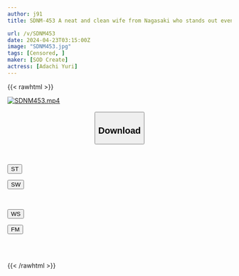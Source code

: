 ```yaml
---
author: j91
title: SDNM-453 A neat and clean wife from Nagasaki who stands out even in the hustle and bustle of the city Yuri Adachi 32 years old Chapter 2 Time limit is 19.00 - To enjoy the pleasure of immorality until the allowed time, she takes a day trip to Tokyo and continues to be made to cum 8 hours [Nuku with overwhelming 4K video! ]

url: /v/SDNM453
date: 2024-04-23T03:15:00Z
image: "SDNM453.jpg"
tags: [Censored, ]
maker: [SOD Create]
actress: [Adachi Yuri]
---
```



{{< rawhtml >}}

<div class="video" data-videoid="vWP4WlO4doUJ6M">
    <a href="javascript:;">
        <img src="/v/SDNM453/SDNM453.jpg" width="WIDTH" height="HEIGHT" alt="SDNM453.mp4" loading="lazy">
    </a>
</div>

<script type="text/javascript" src="https://j91.asia/asset/on-demand-st.js"></script>

<br>
  <link rel="stylesheet" href="https://j91.asia/asset/bs5.css">
  
  <center>
  <button class="btn btn-primary" type="button" data-bs-toggle="collapse" data-bs-target=".multi-collapse" aria-expanded="false" aria-controls="multiCollapseExample1 multiCollapseExample2"><h2>Download</h2></button></center>
</p>
<div class="row">
  <div class="col">
    <div class="collapse multi-collapse" id="multiCollapseExample1">
      <div class="card card-body">
	      	      <br>
<div class="buttons">  
<p><a href="https://streamtape.to/v/vWP4WlO4doUJ6M" target="_blank"><button class="btn-hover color-3"><i class="fa fa-download"></i> ST</button></a></p>
<p><a href="https://asnwish.com/31gffzuroqji" target="_blank"><button class="btn-hover color-2"><i class="fa fa-download"></i> SW</button></a></p></div>
    </div>
  </div>
</div>
  <div class="col">
    <div class="collapse multi-collapse" id="multiCollapseExample2">
      <div class="card card-body">
	      <br>
<div class="buttons">
<p><a href="https://wolfstream.tv/s9j0iyhebt5k"><button class="btn-hover color-9"><i class="fa fa-download"></i> WS</button></a></p>
<p><a href="https://filemoon.sx/d/4ozx2dijzast"><button class="btn-hover color-8"><i class="fa fa-download"></i> FM</button></a></p></div>
<br><br>
      </div>
    </div>
  </div>
</div>

{{< /rawhtml >}}